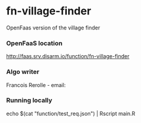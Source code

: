 # fn-village-finder
OpenFaas version of the village finder

### OpenFaaS location
http://faas.srv.disarm.io/function/fn-village-finder

### Algo writer
Francois Rerolle  - email:

### Running locally
echo $(cat "function/test_req.json") | Rscript main.R
